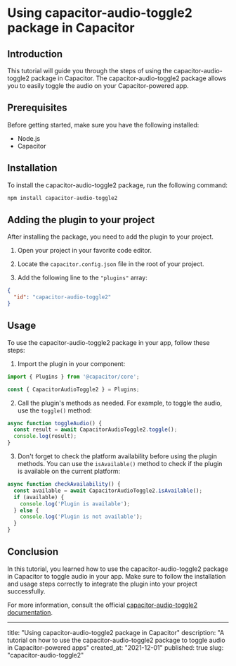 # Using capacitor-audio-toggle2 package in Capacitor

## Introduction

This tutorial will guide you through the steps of using the capacitor-audio-toggle2 package in Capacitor. The capacitor-audio-toggle2 package allows you to easily toggle the audio on your Capacitor-powered app.

## Prerequisites

Before getting started, make sure you have the following installed:

- Node.js
- Capacitor

## Installation

To install the capacitor-audio-toggle2 package, run the following command:

```bash
npm install capacitor-audio-toggle2
```

## Adding the plugin to your project

After installing the package, you need to add the plugin to your project. 

1. Open your project in your favorite code editor.

2. Locate the `capacitor.config.json` file in the root of your project.

3. Add the following line to the `"plugins"` array:

```json
{
  "id": "capacitor-audio-toggle2"
}
```

## Usage

To use the capacitor-audio-toggle2 package in your app, follow these steps:

1. Import the plugin in your component:

```javascript
import { Plugins } from '@capacitor/core';

const { CapacitorAudioToggle2 } = Plugins;
```

2. Call the plugin's methods as needed. For example, to toggle the audio, use the `toggle()` method:

```javascript
async function toggleAudio() {
  const result = await CapacitorAudioToggle2.toggle();
  console.log(result);
}
```

3. Don't forget to check the platform availability before using the plugin methods. You can use the `isAvailable()` method to check if the plugin is available on the current platform:

```javascript
async function checkAvailability() {
  const available = await CapacitorAudioToggle2.isAvailable();
  if (available) {
    console.log('Plugin is available');
  } else {
    console.log('Plugin is not available');
  }
}
```

## Conclusion

In this tutorial, you learned how to use the capacitor-audio-toggle2 package in Capacitor to toggle audio in your app. Make sure to follow the installation and usage steps correctly to integrate the plugin into your project successfully.

For more information, consult the official [capacitor-audio-toggle2 documentation](https://github.com/exampleuser/capacitor-audio-toggle2).

---

title: "Using capacitor-audio-toggle2 package in Capacitor"
description: "A tutorial on how to use the capacitor-audio-toggle2 package to toggle audio in Capacitor-powered apps"
created_at: "2021-12-01"
published: true
slug: "capacitor-audio-toggle2"